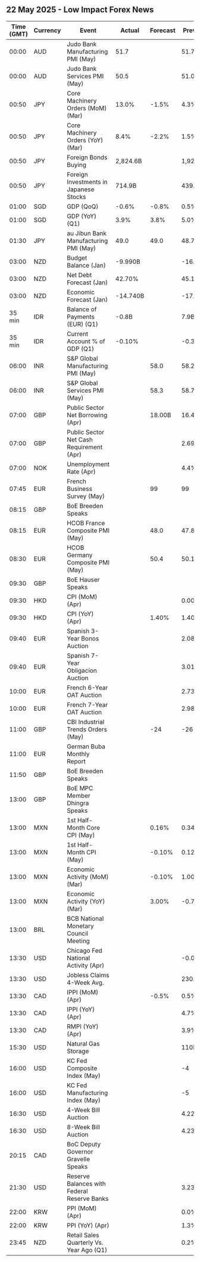 ## 22 May 2025 - Low Impact Forex News

| Time (GMT) | Currency | Event | Actual | Forecast | Previous |
|------|----------|-------|--------|----------|----------|
| 00:00 | AUD | Judo Bank Manufacturing PMI (May) | 51.7 |  | 51.7 |
| 00:00 | AUD | Judo Bank Services PMI (May) | 50.5 |  | 51.0 |
| 00:50 | JPY | Core Machinery Orders (MoM) (Mar) | 13.0% | -1.5% | 4.3% |
| 00:50 | JPY | Core Machinery Orders (YoY) (Mar) | 8.4% | -2.2% | 1.5% |
| 00:50 | JPY | Foreign Bonds Buying | 2,824.6B |  | 1,928.7B |
| 00:50 | JPY | Foreign Investments in Japanese Stocks | 714.9B |  | 439.4B |
| 01:00 | SGD | GDP (QoQ) | -0.6% | -0.8% | 0.5% |
| 01:00 | SGD | GDP (YoY) (Q1) | 3.9% | 3.8% | 5.0% |
| 01:30 | JPY | au Jibun Bank Manufacturing PMI (May) | 49.0 | 49.0 | 48.7 |
| 03:00 | NZD | Budget Balance (Jan) | -9.990B |  | -16.600B |
| 03:00 | NZD | Net Debt Forecast (Jan) | 42.70% |  | 45.10% |
| 03:00 | NZD | Economic Forecast (Jan) | -14.740B |  | -17.317B |
| 35 min | IDR | Balance of Payments (EUR) (Q1) | -0.8B |  | 7.9B |
| 35 min | IDR | Current Account % of GDP (Q1) | -0.10% |  | -0.30% |
| 06:00 | INR | S&P Global Manufacturing PMI (May) |  | 58.0 | 58.2 |
| 06:00 | INR | S&P Global Services PMI (May) |  | 58.3 | 58.7 |
| 07:00 | GBP | Public Sector Net Borrowing (Apr) |  | 18.00B | 16.44B |
| 07:00 | GBP | Public Sector Net Cash Requirement (Apr) |  |  | 2.694B |
| 07:00 | NOK | Unemployment Rate (Apr) |  |  | 4.4% |
| 07:45 | EUR | French Business Survey (May) |  | 99 | 99 |
| 08:15 | GBP | BoE Breeden Speaks |  |  |  |
| 08:15 | EUR | HCOB France Composite PMI (May) |  | 48.0 | 47.8 |
| 08:30 | EUR | HCOB Germany Composite PMI (May) |  | 50.4 | 50.1 |
| 09:30 | GBP | BoE Hauser Speaks |  |  |  |
| 09:30 | HKD | CPI (MoM) (Apr) |  |  | 0.00% |
| 09:30 | HKD | CPI (YoY) (Apr) |  | 1.40% | 1.40% |
| 09:40 | EUR | Spanish 3-Year Bonos Auction |  |  | 2.086% |
| 09:40 | EUR | Spanish 7-Year Obligacion Auction |  |  | 3.014% |
| 10:00 | EUR | French 6-Year OAT Auction |  |  | 2.73% |
| 10:00 | EUR | French 7-Year OAT Auction |  |  | 2.98% |
| 11:00 | GBP | CBI Industrial Trends Orders (May) |  | -24 | -26 |
| 11:00 | EUR | German Buba Monthly Report |  |  |  |
| 11:50 | GBP | BoE Breeden Speaks |  |  |  |
| 13:00 | GBP | BoE MPC Member Dhingra Speaks |  |  |  |
| 13:00 | MXN | 1st Half-Month Core CPI (May) |  | 0.16% | 0.34% |
| 13:00 | MXN | 1st Half-Month CPI (May) |  | -0.10% | 0.12% |
| 13:00 | MXN | Economic Activity (MoM) (Mar) |  | -0.10% | 1.00% |
| 13:00 | MXN | Economic Activity (YoY) (Mar) |  | 3.00% | -0.70% |
| 13:00 | BRL | BCB National Monetary Council Meeting |  |  |  |
| 13:30 | USD | Chicago Fed National Activity (Apr) |  |  | -0.03 |
| 13:30 | USD | Jobless Claims 4-Week Avg. |  |  | 230.50K |
| 13:30 | CAD | IPPI (MoM) (Apr) |  | -0.5% | 0.5% |
| 13:30 | CAD | IPPI (YoY) (Apr) |  |  | 4.7% |
| 13:30 | CAD | RMPI (YoY) (Apr) |  |  | 3.9% |
| 15:30 | USD | Natural Gas Storage |  |  | 110B |
| 16:00 | USD | KC Fed Composite Index (May) |  |  | -4 |
| 16:00 | USD | KC Fed Manufacturing Index (May) |  |  | -5 |
| 16:30 | USD | 4-Week Bill Auction |  |  | 4.220% |
| 16:30 | USD | 8-Week Bill Auction |  |  | 4.235% |
| 20:15 | CAD | BoC Deputy Governor Gravelle Speaks |  |  |  |
| 21:30 | USD | Reserve Balances with Federal Reserve Banks |  |  | 3.236T |
| 22:00 | KRW | PPI (MoM) (Apr) |  |  | 0.0% |
| 22:00 | KRW | PPI (YoY) (Apr) |  |  | 1.3% |
| 23:45 | NZD | Retail Sales Quarterly Vs. Year Ago (Q1) |  |  | 0.2% |
